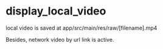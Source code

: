# display_local_video
local video is saved at app/src/main/res/raw/[filename].mp4

Besides, network video by url link is active.
